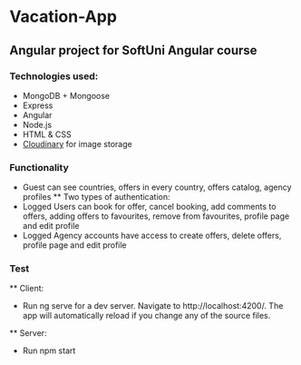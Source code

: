 # Vacation-App
## Angular project for SoftUni Angular course

### Technologies used:
* MongoDB + Mongoose
* Express
* Angular
* Node.js
* HTML & CSS
* [Cloudinary](https://cloudinary.com/) for image storage

### Functionality
* Guest can see countries, offers in every country, offers catalog, agency profiles
** Two types of authentication:
* Logged Users can book for offer, cancel booking, add comments to offers, adding offers to favourites, remove from favourites, profile page and edit profile
* Logged Agency accounts have access to create offers, delete offers, profile page and edit profile

### Test
** Client:
* Run ng serve for a dev server. Navigate to http://localhost:4200/. The app will automatically reload if you change any of the source files.

** Server:
* Run npm start
